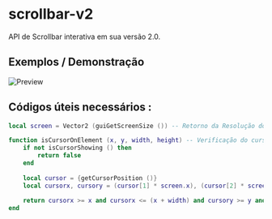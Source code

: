 # scrollbar-v2
API de Scrollbar interativa em sua versão 2.0.

## Exemplos / Demonstração
![Preview](https://github.com/ThigasDevelopment/scrollbar-v2/blob/main/preview_scroll.gif)

## Códigos úteis necessários :
```lua
local screen = Vector2 (guiGetScreenSize ()) -- Retorno da Resolução do Client.

function isCursorOnElement (x, y, width, height) -- Verificação do cursor do Client.
    if not isCursorShowing () then
        return false
    end
    
    local cursor = {getCursorPosition ()}
    local cursorx, cursory = (cursor[1] * screen.x), (cursor[2] * screen.y)
    
    return cursorx >= x and cursorx <= (x + width) and cursory >= y and cursory <= (y + height)
end
```
